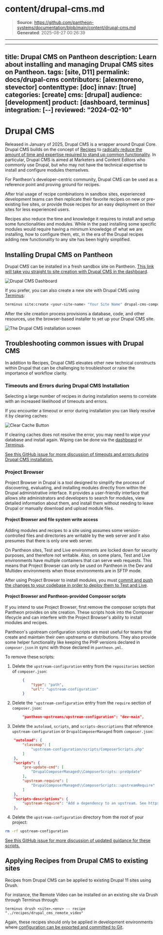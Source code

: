 # content/drupal-cms.md

> **Source**: https://github.com/pantheon-systems/documentation/blob/main/content/drupal-cms.md
> **Generated**: 2025-08-27 00:26:39

---

---
title: Drupal CMS on Pantheon
description: Learn about installing and managing Drupal CMS sites on Pantheon.
tags: [site, D11]
permalink: docs/drupal-cms
contributors: [alexmoreno, stevector]
contenttype: [doc]
innav: [true]
categories: [create]
cms: [drupal]
audience: [development]
product: [dashboard, terminus]
integration: [--]
reviewed: "2024-02-10"
---

# Drupal CMS

Released in January of 2025, Drupal CMS is a wrapper around Drupal Core.
Drupal CMS builds on the concept of [Recipes](https://www.drupal.org/docs/extending-drupal/drupal-recipes) to [radically reduce the amount of time and expertise required to stand up common functionality](https://pantheon.io/blog/drupal-cms-innovations).
In particular, Drupal CMS is aimed at Marketers and Content Editors who commonly use Drupal, but who may not have the technical expertise to install and configure modules themselves.

For Pantheon's developer-centric community, Drupal CMS can be used as a reference point and proving ground for recipes.

After trial usage of recipe combinations in sandbox sites, experienced development teams can then replicate their favorite recipes on new or pre-existing live sites, or provide those recipes for an easy deployment on their sites for less experienced users.

Recipes also reduce the time and knowledge it requires to install and setup some functionalities and modules. While in the past installing some specific modules would require having a minimum knowledge of what we are installing, how to configure them, etc, in the era of the Drupal recipes adding new functionality to any site has been highly simplified. 

## Installing Drupal CMS on Pantheon

Drupal CMS can be installed in a fresh sandbox site on Pantheon.
[This link will take you straight to site creation with Drupal CMS in the dashboard](https://dashboard.pantheon.io/sites/create?upstream_id=462d08e2-3322-48a1-b150-f12a075eaabe).

![Drupal CMS Dashboard](../images/drupalcms/deploying-drupalcms-dashboard.png)

If you prefer, you can also create a new site with Drupal CMS using [Terminus](/terminus):

```bash
terminus site:create <your-site-name> "Your Site Name" drupal-cms-composer-managed --org=<your-optional-org-id>
```

After the site creation process provisions a database, code, and other resources, use the browser-based installer to set up your Drupal CMS site.

![The Drupal CMS installation screen](../images/drupalcms/configure-drupalcms.png)

## Troubleshooting common issues with Drupal CMS

In addition to Recipes, Drupal CMS elevates other new technical constructs within Drupal that can be challenging to troubleshoot or raise the importance of workflow clarity.

### Timeouts and Errors during Drupal CMS Installation

Selecting a large number of recipes in during installation seems to correlate with an increased likelihood of timeouts and errors.

If you encounter a timeout or error during installation you can likely resolve it by clearing caches:

  ![Clear Cache Button](../images/clear-cache-button.png)

If clearing caches does not resolve the error, you may need to wipe your database and install again. Wiping can be done via the [dashboard](/site-dashboard) or [Terminus](/terminus/commands/env-wipe).

[See this GitHub issue for more discussion of timeouts and errors during Drupal CMS installation.](https://github.com/pantheon-upstreams/drupal-cms-composer-managed/issues/1)

### Project Browser

Project Browser in Drupal is a tool designed to simplify the process of discovering, evaluating, and installing modules directly from within the Drupal administrative interface. It provides a user-friendly interface that allows site administrators and developers to search for modules, view detailed information about them, and install them without needing to leave Drupal or manually download and upload module files.

#### Project Browser and file system write access

Adding modules and recipes to a site using assumes some version-controlled files and directories are writable by the web server and it also presumes that there is only one web server.

On Pantheon sites, Test and Live environments are locked down for security purposes, and therefore not writable.
Also, on some plans, Test and Live environments have multiple containers that can serve web requests.
This means that Project Browser can only be used on Pantheon in the Dev and Multidev environments when those environments are in SFTP mode.

After using Project Browser to install modules, you must [commit and push the changes to your codebase in order to deploy them to Test and Live](/drupal-configuration-management).

#### Project Browser and Pantheon-provided Composer scripts

If you intend to use Project Browser, first remove the composer scripts that Pantheon provides on site creation. These scripts hook into the Composer lifecycle and can interfere with the Project Browser's ability to install modules and recipes.

Pantheon's upstream configuration scripts are most useful for teams that create and maintain their own upstreams or distributions.
They also provide some helper functionality like keeping the PHP versions declared in `composer.json` in sync with those declared in `pantheon.yml`.

To remove these scripts:

1. Delete the `upstream-configuration` entry from the `repositories` section of `composer.json`:

```json
        {
            "type": "path",
            "url": "upstream-configuration"
        }
```

2. Delete the `"upstream-configuration` entry from the `require` section of `composer.json`:


```json
        "pantheon-upstreams/upstream-configuration": "dev-main",
```

3. Delete the `autoload`, `scripts`, and `scripts-descriptions` that reference `upstream-configuration` or `DrupalComposerManaged` from `composer.json`:

```json
    "autoload": {
        "classmap": [
            "upstream-configuration/scripts/ComposerScripts.php"
        ]
    },
    "scripts": {
        "pre-update-cmd": [
            "DrupalComposerManaged\\ComposerScripts::preUpdate"
        ],
        "upstream-require": [
            "DrupalComposerManaged\\ComposerScripts::upstreamRequire"
        ]
    },
    "scripts-descriptions": {
        "upstream-require": "Add a dependency to an upstream. See https://pantheon.io/docs/create-custom-upstream for information on creating custom upstreams."
    },
```

4. Delete the `upstream-configuration` directory from the root of your project:

```bash
rm -rf upstream-configuration
```

[See this GitHub issue for more discussion of updated guidance for these scripts.](https://github.com/pantheon-systems/documentation/issues/9420)

## Applying Recipes from Drupal CMS to existing sites

Recipes from Drupal CMS can be applied to existing Drupal 11 sites using Drush.

For instance, the Remote Video can be installed on an existing site via Drush through Terminus through:

```
terminus drush <site>.<env> -- recipe "../recipes/drupal_cms_remote_video"
```

Again, these recipes should only be applied in development environments where [configuration can be exported and committed to Git](/drupal-configuration-management).

